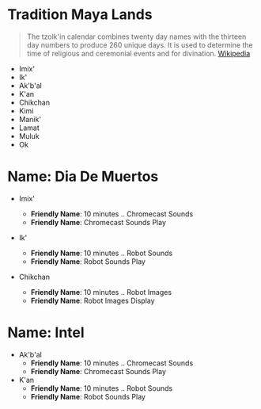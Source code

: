 # Tradition Maya Lands

> The tzolk'in calendar combines twenty day names with the thirteen day numbers to produce 260 unique days. It is used to determine the time of religious and ceremonial events and for divination. [Wikipedia](https://en.wikipedia.org/wiki/Maya_calendar)

- Imix'
- Ik'
- Ak'b'al
- K'an
- Chikchan
- Kimi
- Manik'
- Lamat
- Muluk
- Ok

# Name: Dia De Muertos

- Imix'
  - __Friendly Name__: 10 minutes .. Chromecast Sounds
  - __Friendly Name__: Chromecast Sounds Play

- Ik'
  - __Friendly Name__: 10 minutes .. Robot Sounds
  - __Friendly Name__: Robot Sounds Play

- Chikchan
  - __Friendly Name__: 10 minutes .. Robot Images
  - __Friendly Name__: Robot Images Display

# Name: Intel

- Ak'b'al
  - __Friendly Name__: 10 minutes .. Chromecast Sounds
  - __Friendly Name__: Chromecast Sounds Play
- K'an
  - __Friendly Name__: 10 minutes .. Robot Sounds
  - __Friendly Name__: Robot Sounds Play


